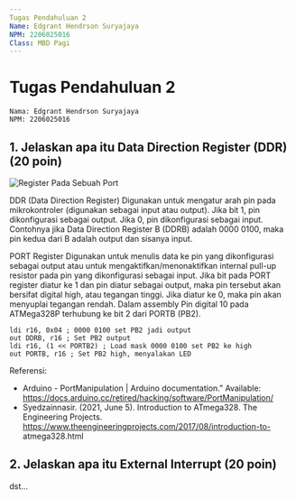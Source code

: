 ```yaml
---
Tugas Pendahuluan 2
Name: Edgrant Hendrson Suryajaya
NPM: 2206025016
Class: MBD Pagi
---
```


# Tugas Pendahuluan 2

```text
Nama: Edgrant Hendrson Suryajaya
NPM: 2206025016
```

## 1. Jelaskan apa itu Data Direction Register (DDR) (20 poin)

![Register Pada Sebuah Port](https://i.ibb.co.com/BKTxtWWd/Port-Registers-Similar-for-Ports-C-and-D-PORTB-Port-B-Data-Register.jpg)

DDR (Data Direction Register) Digunakan untuk mengatur arah pin pada mikrokontroler (digunakan sebagai input atau output). Jika bit 1, pin dikonfigurasi sebagai output. Jika 0, pin dikonfigurasi sebagai input. Contohnya jika Data Direction Register B (DDRB) adalah 0000 0100, maka pin kedua dari B adalah output dan sisanya input.

PORT Register Digunakan untuk menulis data ke pin yang dikonfigurasi sebagai output atau untuk mengaktifkan/menonaktifkan internal pull-up resistor pada pin yang dikonfigurasi sebagai input. Jika bit pada PORT register diatur ke 1 dan pin diatur sebagai output, maka pin tersebut akan bersifat digital high, atau tegangan tinggi. Jika diatur ke 0, maka pin akan menyuplai tegangan rendah.  Dalam assembly Pin digital 10 pada ATMega328P terhubung ke bit 2 dari PORTB (PB2).

```avrasm
ldi r16, 0x04 ; 0000 0100 set PB2 jadi output
out DDRB, r16 ; Set PB2 output
ldi r16, (1 << PORTB2) ; Load mask 0000 0100 set PB2 ke high
out PORTB, r16 ; Set PB2 high, menyalakan LED
```

Referensi:
- Arduino - PortManipulation | Arduino documentation.” Available: https://docs.arduino.cc/retired/hacking/software/PortManipulation/
- Syedzainnasir. (2021, June 5). Introduction to ATmega328. The Engineering Projects. https://www.theengineeringprojects.com/2017/08/introduction-to- atmega328.html

## 2. Jelaskan apa itu External Interrupt (20 poin)

dst...